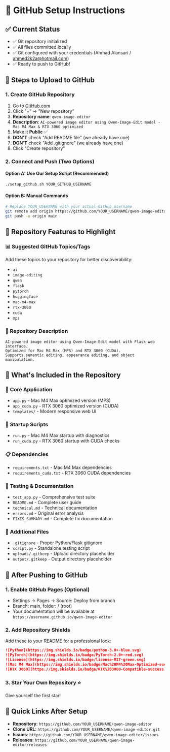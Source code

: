 # 🚀 GitHub Setup Instructions

## ✅ Current Status
- ✅ Git repository initialized
- ✅ All files committed locally
- ✅ Git configured with your credentials (Ahmad Alansari / ahmed2k2a@hotmail.com)
- ✅ Ready to push to GitHub!

## 📝 Steps to Upload to GitHub

### 1. Create GitHub Repository
1. Go to [GitHub.com](https://github.com)
2. Click "+" → "New repository"
3. **Repository name**: `qwen-image-editor`
4. **Description**: `AI-powered image editor using Qwen-Image-Edit model - Mac M4 Max & RTX 3060 optimized`
5. Make it **Public** ✅
6. **DON'T** check "Add README file" (we already have one)
7. **DON'T** check "Add .gitignore" (we already have one)
8. Click "Create repository"

### 2. Connect and Push (Two Options)

#### Option A: Use Our Setup Script (Recommended)
```bash
./setup_github.sh YOUR_GITHUB_USERNAME
```

#### Option B: Manual Commands
```bash
# Replace YOUR_USERNAME with your actual GitHub username
git remote add origin https://github.com/YOUR_USERNAME/qwen-image-editor.git
git push -u origin main
```

## 🎯 Repository Features to Highlight

### 📊 Suggested GitHub Topics/Tags
Add these topics to your repository for better discoverability:
- `ai`
- `image-editing` 
- `qwen`
- `flask`
- `pytorch`
- `huggingface`
- `mac-m4-max`
- `rtx-3060`
- `cuda`
- `mps`

### 📸 Repository Description
```
AI-powered image editor using Qwen-Image-Edit model with Flask web interface. 
Optimized for Mac M4 Max (MPS) and RTX 3060 (CUDA). 
Supports semantic editing, appearance editing, and object manipulation.
```

## 🌟 What's Included in the Repository

### 📁 **Core Application**
- `app.py` - Mac M4 Max optimized version (MPS)
- `app_cuda.py` - RTX 3060 optimized version (CUDA)
- `templates/` - Modern responsive web UI

### 🚀 **Startup Scripts**
- `run.py` - Mac M4 Max startup with diagnostics
- `run_cuda.py` - RTX 3060 startup with CUDA checks

### 📋 **Dependencies**
- `requirements.txt` - Mac M4 Max dependencies
- `requirements_cuda.txt` - RTX 3060 CUDA dependencies

### 🧪 **Testing & Documentation**
- `test_app.py` - Comprehensive test suite
- `README.md` - Complete user guide
- `technical.md` - Technical documentation
- `errors.md` - Original error analysis
- `FIXES_SUMMARY.md` - Complete fix documentation

### 🔧 **Additional Files**
- `.gitignore` - Proper Python/Flask gitignore
- `script.py` - Standalone testing script
- `uploads/.gitkeep` - Upload directory placeholder
- `output/.gitkeep` - Output directory placeholder

## 🎉 After Pushing to GitHub

### 1. **Enable GitHub Pages** (Optional)
- Settings → Pages → Source: Deploy from branch
- Branch: main, folder: / (root)
- Your documentation will be available at `https://username.github.io/qwen-image-editor`

### 2. **Add Repository Shields**
Add these to your README for a professional look:
```markdown
![Python](https://img.shields.io/badge/python-3.8+-blue.svg)
![PyTorch](https://img.shields.io/badge/PyTorch-2.0+-red.svg)
![License](https://img.shields.io/badge/license-MIT-green.svg)
![Mac M4 Max](https://img.shields.io/badge/Mac%20M4%20Max-Optimized-success.svg)
![RTX 3060](https://img.shields.io/badge/RTX%203060-Compatible-success.svg)
```

### 3. **Star Your Own Repository** ⭐
Give yourself the first star!

## 🔗 Quick Links After Setup
- **Repository**: `https://github.com/YOUR_USERNAME/qwen-image-editor`
- **Clone URL**: `https://github.com/YOUR_USERNAME/qwen-image-editor.git`
- **Issues**: `https://github.com/YOUR_USERNAME/qwen-image-editor/issues`
- **Releases**: `https://github.com/YOUR_USERNAME/qwen-image-editor/releases`

